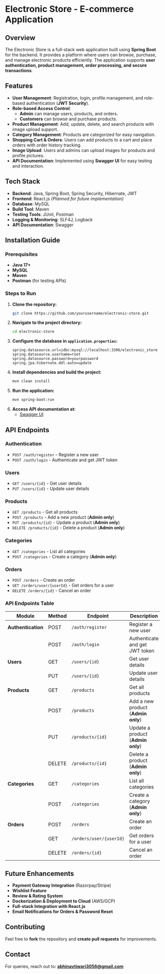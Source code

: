 # **Electronic Store - E-commerce Application**

## **Overview**
The Electronic Store is a full-stack web application built using **Spring Boot** for the backend. It provides a platform where users can browse, purchase, and manage electronic products efficiently. The application supports **user authentication, product management, order processing, and secure transactions**.

## **Features**
- **User Management**: Registration, login, profile management, and role-based authentication (**JWT Security**).
- **Role-based Access Control**: 
  - **Admin** can manage users, products, and orders.
  - **Customers** can browse and purchase products.
- **Product Management**: Add, update, delete, and search products with image upload support.
- **Category Management**: Products are categorized for easy navigation.
- **Shopping Cart & Orders**: Users can add products to a cart and place orders with order history tracking.
- **Image Upload**: Users and admins can upload images for products and profile pictures.
- **API Documentation**: Implemented using **Swagger UI** for easy testing and interaction.

## **Tech Stack**
- **Backend**: Java, Spring Boot, Spring Security, Hibernate, JWT
- **Frontend**: React.js *(Planned for future implementation)*
- **Database**: MySQL
- **Build Tool**: Maven
- **Testing Tools**: JUnit, Postman
- **Logging & Monitoring**: SLF4J, Logback
- **API Documentation**: Swagger

## **Installation Guide**

### **Prerequisites**
- **Java 17+**
- **MySQL**
- **Maven**
- **Postman** (for testing APIs)

### **Steps to Run**
1. **Clone the repository:**
   ```sh
   git clone https://github.com/yourusername/electronic-store.git
   ```
2. **Navigate to the project directory:**
   ```sh
   cd electronic-store
   ```
3. **Configure the database in `application.properties`:**
   ```properties
   spring.datasource.url=jdbc:mysql://localhost:3306/electronic_store
   spring.datasource.username=root
   spring.datasource.password=yourpassword
   spring.jpa.hibernate.ddl-auto=update
   ```
4. **Install dependencies and build the project:**
   ```sh
   mvn clean install
   ```
5. **Run the application:**
   ```sh
   mvn spring-boot:run
   ```
6. **Access API documentation at:**
   - [Swagger UI](http://localhost:8080/swagger-ui/)

## **API Endpoints**

### **Authentication**
- `POST /auth/register` - Register a new user
- `POST /auth/login` - Authenticate and get JWT token

### **Users**
- `GET /users/{id}` - Get user details
- `PUT /users/{id}` - Update user details

### **Products**
- `GET /products` - Get all products
- `POST /products` - Add a new product (**Admin only**)
- `PUT /products/{id}` - Update a product (**Admin only**)
- `DELETE /products/{id}` - Delete a product (**Admin only**)

### **Categories**
- `GET /categories` - List all categories
- `POST /categories` - Create a category (**Admin only**)

### **Orders**
- `POST /orders` - Create an order
- `GET /orders/user/{userId}` - Get orders for a user
- `DELETE /orders/{id}` - Cancel an order

### **API Endpoints Table**
| **Module**        | **Method** | **Endpoint**                  | **Description**                     |
|------------------|-----------|--------------------------------|-------------------------------------|
| **Authentication** | POST      | `/auth/register`              | Register a new user                |
|                  | POST      | `/auth/login`                 | Authenticate and get JWT token     |
| **Users**        | GET       | `/users/{id}`                 | Get user details                   |
|                  | PUT       | `/users/{id}`                 | Update user details                |
| **Products**     | GET       | `/products`                   | Get all products                   |
|                  | POST      | `/products`                   | Add a new product (**Admin only**)  |
|                  | PUT       | `/products/{id}`              | Update a product (**Admin only**)  |
|                  | DELETE    | `/products/{id}`              | Delete a product (**Admin only**)  |
| **Categories**   | GET       | `/categories`                 | List all categories                |
|                  | POST      | `/categories`                 | Create a category (**Admin only**) |
| **Orders**       | POST      | `/orders`                     | Create an order                    |
|                  | GET       | `/orders/user/{userId}`       | Get orders for a user              |
|                  | DELETE    | `/orders/{id}`                | Cancel an order                    |

## **Future Enhancements**
- **Payment Gateway Integration** (Razorpay/Stripe)
- **Wishlist Feature**
- **Review & Rating System**
- **Dockerization & Deployment to Cloud** (AWS/GCP)
- **Full-stack Integration with React.js**
- **Email Notifications for Orders & Password Reset**

## **Contributing**
Feel free to **fork** the repository and **create pull requests** for improvements.

## **Contact**
For queries, reach out to: **abhinavtiwari3056@gmail.com**
